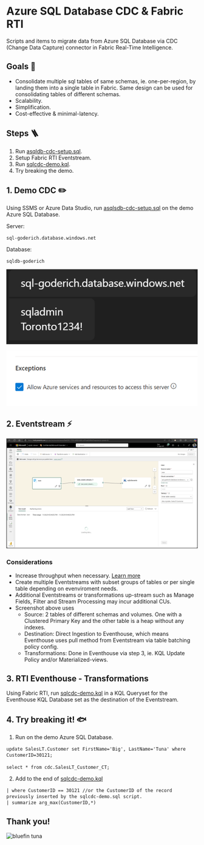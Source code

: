 # Azure SQL Database CDC & Fabric RTI
Scripts and items to migrate data from Azure SQL Database via CDC (Change Data Capture) connector in Fabric Real-Time Intelligence. 

## Goals 🎯
- Consolidate multiple sql tables of same schemas, ie. one-per-region, by landing them into a single table in Fabric. Same design can be used for consolidating tables of different schemas. 
- Scalability.
- Simplification.
- Cost-effective & minimal-latency.

## Steps 🪜
1. Run [asqldb-cdc-setup.sql](asqldb-cdc-setup.sql).
2. Setup Fabric RTI Eventstream.
3. Run [sqlcdc-demo.kql](sqlcdc-demo.kql).
4. Try breaking the demo.


## 1. Demo CDC ✏️ 
Using SSMS or Azure Data Studio, run [asqlsdb-cdc-setup.sql](asqlsdb-cdc-setup.sql) on the demo Azure SQL Database. 

Server: 
```
sql-goderich.database.windows.net
```
Database: 
```
sqldb-goderich
```
![Demo Server.png](DemoServer.png "Demo Server")

![AllowForFabric.png](AllowForFabric.png "Allow for Fabric")


## 2. Eventstream ⚡
![Eventstream1.png](Eventstream1.png "Eventstream1")
### Considerations
- Increase throughput when necessary. [Learn more](https://learn.microsoft.com/fabric/real-time-intelligence/event-streams/configure-settings#event-throughput-setting)
- Create multiple Eventstreams with subset groups of tables or per single table depending on evenviroment needs.
- Additional Eventstreams or transformations up-stream such as Manage Fields, Filter and Stream Processing may incur additional CUs.
- Screenshot above uses
  - Source: 2 tables of different schemas and volumes. One with a Clustered Primary Key and the other table is a heap without any indexes.
  - Destination: Direct Ingestion to Eventhouse, which means Eventhouse uses pull method from Eventstream via table batching policy config.
  - Transformations: Done in Eventhouse via step 3, ie. KQL Update Policy and/or Materialized-views.


## 3. RTI Eventhouse - Transformations
Using Fabric RTI, run [sqlcdc-demo.kql](sqlcdc-demo.kql) in a KQL Queryset for the Eventhouse KQL Database set as the destination of the Eventstream.


## 4. Try breaking it! 🐟

1. Run on the demo Azure SQL Database. 
```
update SalesLT.Customer set FirstName='Big', LastName='Tuna' where CustomerID=30121;

select * from cdc.SalesLT_Customer_CT;
```

2. Add to the end of [sqlcdc-demo.kql](sqlcdc-demo.kql)
```
| where CustomerID == 30121 //or the CustomerID of the record previously inserted by the sqlcdc-demo.sql script.
| summarize arg_max(CustomerID,*)
```

## Thank you!
![bluefin tuna](https://upload.wikimedia.org/wikipedia/commons/7/72/Large_bluefin_tuna_on_deck.jpg "bluefin tuna")
